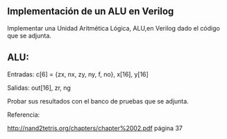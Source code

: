 ## Implementación de un ALU en Verilog

Implementar una Unidad Aritmética Lógica, ALU,en Verilog dado el código que se adjunta.

## ALU:
Entradas:
    c[6] = {zx, nx, zy, ny, f, no},
    x[16],
    y[16]
    
Salidas:
    out[16],
    zr,
    ng
    
Probar sus resultados con el banco de pruebas que se adjunta.

Referencia:

http://nand2tetris.org/chapters/chapter%2002.pdf
página 37
